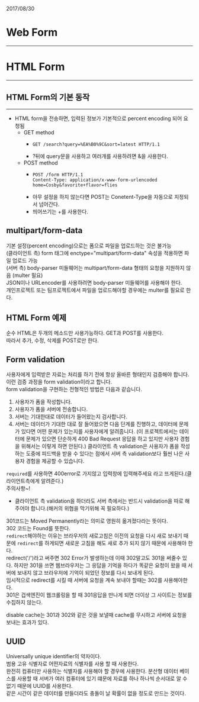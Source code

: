2017/08/30

# Web Form
---
# HTML Form
---
## HTML Form의 기본 동작
---
- HTML form을 전송하면, 입력된 정보가 기본적으로 percent encoding 되어 요청됨  
  - GET method
    - ```
      GET /search?query=%EA%B0%9C&sort=latest HTTP/1.1
      ```
    - ?뒤에 query문을 사용하고 여러개를 사용하려면 &을 사용한다.
  - POST method
    - ```
      POST /form HTTP/1.1
      Content-Type: application/x-www-form-urlencoded
      home=Cosby&favorite+flavor=flies
      ```
    - 아무 설정을 하지 않는다면 POST는 Conetent-Type을 자동으로 지정되서 넘어간다.  
    - 띄어쓰기는 +를 사용한다.  

## multipart/form-data
기본 설정(percent encoding)으로는 폼으로 파일을 업로드하는 것은 불가능  
(클라이언트 측) form 태그에 enctype="multipart/form-data" 속성을 적용하면 파일 업로드 가능  
(서버 측) body-parser 미들웨어는 multipart/form-data 형태의 요청을 지원하지 않음 (multer 필요)  
JSON이나 URLencoder를 사용하려면 body-parser 미들웨어를 사용해야 한다.  
개인프로젝트 또는 팀프로젝트에서 파일을 업로드해야할 경우에는 multer를 필요로 한다.  

## HTML Form 예제
순수 HTML은 두개의 메소드만 사용가능하다. GET과 POST를 사용한다.  
따라서 추가, 수정, 삭제를 POST로만 한다.  

## Form validation
사용자에게 입력받은 자료는 처리를 하기 전에 항상 올바른 형태인지 검증해야 합니다. 이런 검증 과정을 form validation이라고 합니다.  
form validation을 구현하는 전형적인 방법은 다음과 같습니다.
1. 사용자가 폼을 작성합니다.
2. 사용자가 폼을 서버에 전송합니다.
3. 서버는 기대한대로 데이터가 들어왔는지 검사합니다.
4. 서버는 데이터가 기대한 대로 잘 들어왔으면 다음 단계를 진행하고, 데이터에 문제가 있다면 어떤 문제가 있는지를 사용자에게 알려줍니다. (이 프로젝트에서는 데이터에 문제가 있으면 단순하게 400 Bad Request 응답을 하고 있지만 사용자 경험을 위해서는 이렇게 하면 안된다.)
클라이언트 측 validation은 사용자가 폼을 작성하는 도중에 피드백을 받을 수 있다는 점에서 서버 측 validation보다 훨씬 나은 사용자 경험을 제공할 수 있습니다.  

`required`를 사용하면 400error로 가지않고 입력창에 입력해주세요 라고 뜨게된다.(클라이언트측에게 알려준다.)  
주의사항~!
- 클라이언트 측 validation을 하더라도 서버 측에서는 반드시 validation을 따로 해주어야 합니다.(해커의 위협을 막기위해 꼭 필요하다.)  

301코드는 Moved Permanently라는 의미로 영원히 옮겨졌다라는 뜻이다.  
302 코드는 Found를 뜻한다.  
`redirect`해야하는 이유는 브라우저의 새로고침은 이전의 요청을 다시 새로 보내기 때문에 `redirect`를 하게되면 새로운 고침을 해도 새로 추가 되지 않기 때문에 사용해야 한다.  
redirect('/')라고 써주면 302 Error가 발생하는데 이때 302말고도 301을 써줄수 있다. 하지만 301을 쓰면 웹브라우저는 그 응답을 기억을 하다가 똑같은 요청이 왔을 때 서버에 보내지 않고 브라우저에 기억이 되었던 정보를 다시 보내게 된다.  
임시적으로 redirect를 시킬 때 서버에 요청을 계속 보내야 할때는 302를 사용해야한다.  
301은 겁색엔진이 웹크롤링을 할 때 301응답을 만나게 되면 더이상 그 사이트는 정보를 수집하지 않는다.  

disable cache는 301과 302와 같은 것을 보낼때 cache를 무시하고 서버에 요청을 보내는 효과가 있다.  

## UUID
Universally unique identifier의 약자이다.    
범용 고유 식별자로 어떤자료의 식별자를 사용 할 때 사용한다.  
완전히 컴퓨터만 사용하는 식별자를 사용해야 할 경우에 사용한다. 분산형 데이터 베이스를 사용할 때 서버가 여러 컴퓨터에 있기 떄문에 자료를 하나 하나씩 순서대로 알 수 없기 때문에 UUID를 사용한다.  
같은 시간이 같은 데이터를 만들더라도 충돌이 날 확률이 없을 정도로 만드는 것이다.  
